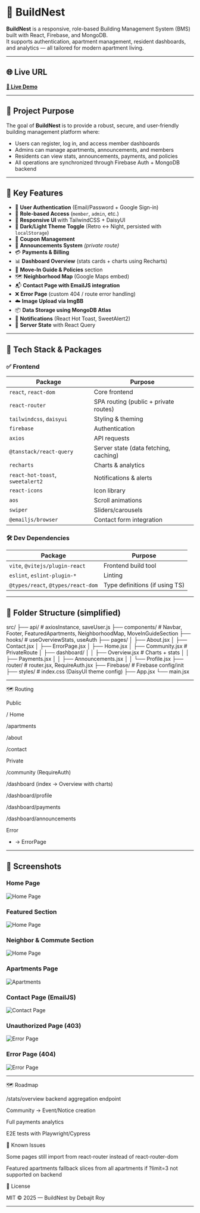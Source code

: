 # 🏢 BuildNest

**BuildNest** is a responsive, role-based Building Management System (BMS) built with React, Firebase, and MongoDB.  
It supports authentication, apartment management, resident dashboards, and analytics — all tailored for modern apartment living.

---

## 🌐 Live URL
**[🔗 Live Demo](https://buildnest-d8c3f.web.app)**  

---

## 🎯 Project Purpose
The goal of **BuildNest** is to provide a robust, secure, and user-friendly building management platform where:
- Users can register, log in, and access member dashboards
- Admins can manage apartments, announcements, and members
- Residents can view stats, announcements, payments, and policies
- All operations are synchronized through Firebase Auth + MongoDB backend

---

## 🚀 Key Features

- 🔐 **User Authentication** (Email/Password + Google Sign-in)
- 🧠 **Role-based Access** (`member`, `admin`, etc.)
- 🎨 **Responsive UI** with TailwindCSS + DaisyUI
- 🌙 **Dark/Light Theme Toggle** (Retro ↔ Night, persisted with `localStorage`)
- 🧾 **Coupon Management**
- 📢 **Announcements System** *(private route)*
- 💳 **Payments & Billing**
- 📊 **Dashboard Overview** (stats cards + charts using Recharts)
- 🏡 **Move-In Guide & Policies** section
- 🗺️ **Neighborhood Map** (Google Maps embed)
- 📬 **Contact Page with EmailJS integration**
- ❌ **Error Page** (custom 404 / route error handling)
- ☁️ **Image Upload via ImgBB**
- 📦 **Data Storage using MongoDB Atlas**
- 💬 **Notifications** (React Hot Toast, SweetAlert2)
- 📡 **Server State** with React Query

---

## 🧰 Tech Stack & Packages

### ✅ Frontend
| Package | Purpose |
|--------|---------|
| `react`, `react-dom` | Core frontend |
| `react-router` | SPA routing (public + private routes) |
| `tailwindcss`, `daisyui` | Styling & theming |
| `firebase` | Authentication |
| `axios` | API requests |
| `@tanstack/react-query` | Server state (data fetching, caching) |
| `recharts` | Charts & analytics |
| `react-hot-toast`, `sweetalert2` | Notifications & alerts |
| `react-icons` | Icon library |
| `aos` | Scroll animations |
| `swiper` | Sliders/carousels |
| `@emailjs/browser` | Contact form integration |

### 🛠️ Dev Dependencies
| Package | Purpose |
|--------|---------|
| `vite`, `@vitejs/plugin-react` | Frontend build tool |
| `eslint`, `eslint-plugin-*` | Linting |
| `@types/react`, `@types/react-dom` | Type definitions (if using TS) |

---

## 📁 Folder Structure (simplified)

src/
├── api/ # axiosInstance, saveUser.js
├── components/ # Navbar, Footer, FeaturedApartments, NeighborhoodMap, MoveInGuideSection
├── hooks/ # useOverviewStats, useAuth
├── pages/
│ ├── About.jsx
│ ├── Contact.jsx
│ ├── ErrorPage.jsx
│ ├── Home.jsx
│ ├── Community.jsx # PrivateRoute
│ ├── dashboard/
│ │ ├── Overview.jsx # Charts + stats
│ │ ├── Payments.jsx
│ │ ├── Announcements.jsx
│ │ └── Profile.jsx
├── router/ # router.jsx, RequireAuth.jsx
├── Firebase/ # Firebase config/init
├── styles/ # index.css (DaisyUI theme config)
├── App.jsx
└── main.jsx

---

🗺️ Routing

Public

/ Home

/apartments

/about

/contact

Private

/community (RequireAuth)

/dashboard (index → Overview with charts)

/dashboard/profile

/dashboard/payments

/dashboard/announcements

Error

* → ErrorPage

---

## 📸 Screenshots

### Home Page  
![Home Page](./docs/screenshots/buildnest-home.png)

### Featured Section  
![Home Page](./docs/screenshots/featured.png)

### Neighbor & Commute Section  
![Home Page](./docs/screenshots/neighbor&commute.png)


### Apartments Page  
![Apartments](./docs/screenshots/apartments.png)


### Contact Page (EmailJS)  
![Contact Page](./docs/screenshots/contact.png)

### Unauthorized Page (403)  
![Error Page](./docs/screenshots/unauthorized.png)

### Error Page (404)  
![Error Page](./docs/screenshots/error.png)

---


🗺️ Roadmap

 /stats/overview backend aggregation endpoint

 Community → Event/Notice creation

 Full payments analytics

 E2E tests with Playwright/Cypress

🐞 Known Issues

Some pages still import from react-router instead of react-router-dom

Featured apartments fallback slices from all apartments if ?limit=3 not supported on backend

📄 License

MIT © 2025 — BuildNest by Debajit Roy


---
